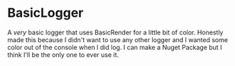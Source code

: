 # BasicLogger
A *very* basic logger that uses BasicRender for a little bit of color. Honestly made this because I didn't want to use any other logger and I wanted some color out of the console when I did log. I can make a Nuget Package but I think I'll be the only one to ever use it.
